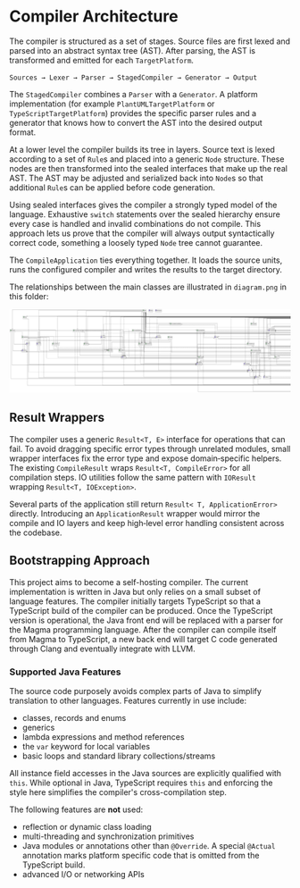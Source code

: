 # Compiler Architecture

The compiler is structured as a set of stages. Source files are first lexed and parsed into an abstract syntax tree (AST). After parsing, the AST is transformed and emitted for each `TargetPlatform`.

```
Sources → Lexer → Parser → StagedCompiler → Generator → Output
```

The `StagedCompiler` combines a `Parser` with a `Generator`. A platform implementation (for example `PlantUMLTargetPlatform` or `TypeScriptTargetPlatform`) provides the specific parser rules and a generator that knows how to convert the AST into the desired output format.

At a lower level the compiler builds its tree in layers. Source text is lexed according to a set of `Rule`s and placed into a generic `Node` structure. These nodes are then transformed into the sealed interfaces that make up the real AST. The AST may be adjusted and serialized back into `Node`s so that additional `Rule`s can be applied before code generation.

Using sealed interfaces gives the compiler a strongly typed model of the language. Exhaustive `switch` statements over the sealed hierarchy ensure every case is handled and invalid combinations do not compile. This approach lets us prove that the compiler will always output syntactically correct code, something a loosely typed `Node` tree cannot guarantee.

The `CompileApplication` ties everything together. It loads the source units, runs the configured compiler and writes the results to the target directory.

The relationships between the main classes are illustrated in `diagram.png` in this folder:


![Architecture Diagram](diagram.png)

## Result Wrappers

The compiler uses a generic `Result<T, E>` interface for operations that can
fail. To avoid dragging specific error types through unrelated modules, small
wrapper interfaces fix the error type and expose domain‑specific helpers. The
existing `CompileResult` wraps `Result<T, CompileError>` for all compilation
steps. IO utilities follow the same pattern with `IOResult` wrapping
`Result<T, IOException>`.

Several parts of the application still return `Result< T, ApplicationError>`
directly. Introducing an `ApplicationResult` wrapper would mirror the compile
and IO layers and keep high‑level error handling consistent across the codebase.

## Bootstrapping Approach

This project aims to become a self-hosting compiler. The current implementation
is written in Java but only relies on a small subset of language features. The
compiler initially targets TypeScript so that a TypeScript build of the compiler
can be produced. Once the TypeScript version is operational, the Java front end
will be replaced with a parser for the Magma programming language. After the
compiler can compile itself from Magma to TypeScript, a new back end will target
C code generated through Clang and eventually integrate with LLVM.

### Supported Java Features

The source code purposely avoids complex parts of Java to simplify translation
to other languages. Features currently in use include:

- classes, records and enums
- generics
- lambda expressions and method references
- the `var` keyword for local variables
- basic loops and standard library collections/streams

All instance field accesses in the Java sources are explicitly qualified with
`this`. While optional in Java, TypeScript requires `this` and enforcing the
style here simplifies the compiler's cross-compilation step.

The following features are **not** used:

- reflection or dynamic class loading
- multi-threading and synchronization primitives
- Java modules or annotations other than `@Override`. A special `@Actual` annotation marks platform specific code that is omitted from the TypeScript build.
- advanced I/O or networking APIs
